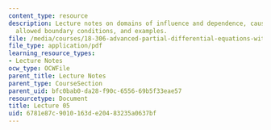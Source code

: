 ```yaml
---
content_type: resource
description: Lecture notes on domains of influence and dependence, causality and uniqueness,
  allowed boundary conditions, and examples.
file: /media/courses/18-306-advanced-partial-differential-equations-with-applications-fall-2009/6781e87c9010163de20483235a0637bf_MIT18_306f09_lec05.pdf
file_type: application/pdf
learning_resource_types:
- Lecture Notes
ocw_type: OCWFile
parent_title: Lecture Notes
parent_type: CourseSection
parent_uid: bfc0bab0-da28-f90c-6556-69b5f33eae57
resourcetype: Document
title: Lecture 05
uid: 6781e87c-9010-163d-e204-83235a0637bf
---
```

